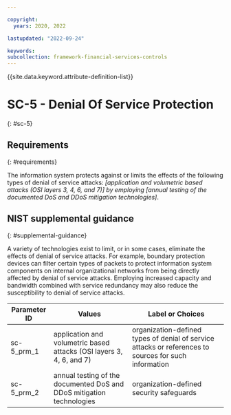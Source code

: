 ```yaml
---

copyright:
  years: 2020, 2022

lastupdated: "2022-09-24"

keywords: 
subcollection: framework-financial-services-controls
---
```


{{site.data.keyword.attribute-definition-list}}

         
# SC-5 - Denial Of Service Protection
{: #sc-5}

## Requirements
{: #requirements}

The information system protects against or limits the effects of the following types of denial of service attacks: _[application and volumetric based attacks (OSI layers 3, 4, 6, and 7)] by employing [annual testing of the documented DoS and DDoS mitigation technologies]_.

## NIST supplemental guidance
{: #supplemental-guidance}

A variety of technologies exist to limit, or in some cases, eliminate the effects of denial of service attacks. For example, boundary protection devices can filter certain types of packets to protect information system components on internal organizational networks from being directly affected by denial of service attacks. Employing increased capacity and bandwidth combined with service redundancy may also reduce the susceptibility to denial of service attacks.

| Parameter ID | Values | Label or Choices |
|---|---|---|
| sc-5_prm_1 | application and volumetric based attacks (OSI layers 3, 4, 6, and 7) | organization-defined types of denial of service attacks or references to sources for such information |
| sc-5_prm_2 | annual testing of the documented DoS and DDoS mitigation technologies | organization-defined security safeguards |


